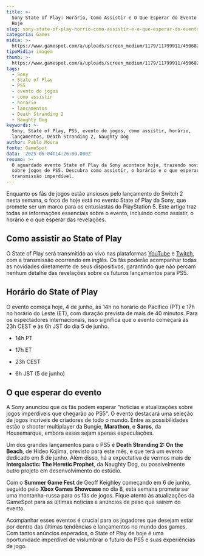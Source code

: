 ```yaml
---
title: >-
  Sony State of Play: Horário, Como Assistir e O Que Esperar do Evento PS5 de
  Hoje
slug: sony-state-of-play-horrio-como-assistir-e-o-que-esperar-do-evento-ps5-de-hoje
categoria: Games
midia: >-
  https://www.gamespot.com/a/uploads/screen_medium/1179/11799911/4506823-screenshot2025-06-04at10.53.47am.png
tipoMidia: imagem
thumb: >-
  https://www.gamespot.com/a/uploads/screen_medium/1179/11799911/4506823-screenshot2025-06-04at10.53.47am.png
tags:
  - Sony
  - State of Play
  - PS5
  - evento de jogos
  - como assistir
  - horário
  - lançamentos
  - Death Stranding 2
  - Naughty Dog
keywords: >-
  Sony, State of Play, PS5, evento de jogos, como assistir, horário,
  lançamentos, Death Stranding 2, Naughty Dog
author: Pablo Moura
fonte: GameSpot
data: '2025-06-04T14:26:00.000Z'
resumo: >-
  O aguardado evento State of Play da Sony acontece hoje, trazendo novidades
  sobre jogos de PS5. Descubra como assistir, o horário e o que esperar desta
  transmissão imperdível.
---
```

Enquanto os fãs de jogos estão ansiosos pelo lançamento do Switch 2 nesta semana, o foco de hoje está no evento State of Play da Sony, que promete ser um marco para os entusiastas do PlayStation 5. Este artigo traz todas as informações essenciais sobre o evento, incluindo como assistir, o horário e o que esperar das revelações.

## Como assistir ao State of Play

O State of Play será transmitido ao vivo nas plataformas [YouTube](http://play.st/YouTube) e [Twitch](http://play.st/twitch), com a transmissão ocorrendo em inglês. Os fãs poderão acompanhar todas as novidades diretamente de seus dispositivos, garantindo que não percam nenhum detalhe das revelações sobre os futuros lançamentos para PS5.

## Horário do State of Play

O evento começa hoje, 4 de junho, às 14h no horário do Pacífico (PT) e 17h no horário do Leste (ET), com duração prevista de mais de 40 minutos. Para os espectadores internacionais, isso significa que o evento começará às 23h CEST e às 6h JST do dia 5 de junho.

* 14h PT

* 17h ET

* 23h CEST

* 6h JST (5 de junho)

## O que esperar do evento

A Sony anunciou que os fãs podem esperar "notícias e atualizações sobre jogos imperdíveis que chegarão ao PS5". O evento destacará uma seleção de jogos incríveis de criadores de todo o mundo. Entre as possibilidades estão o shooter multiplayer da Bungie, **Marathon**, e **Saros**, da Housemarque, embora essas sejam apenas especulações.

Um dos grandes lançamentos para o PS5 é **Death Stranding 2: On the Beach**, de Hideo Kojima, previsto para este mês, e que terá um evento dedicado em 8 de junho. Além disso, há a expectativa de vermos mais de **Intergalactic: The Heretic Prophet**, da Naughty Dog, ou possivelmente outro projeto em desenvolvimento do estúdio.

Com o **Summer Game Fest** de Geoff Keighley começando em 6 de junho, seguido pelo **Xbox Games Showcase** no dia 8, esta semana promete ser uma montanha-russa para os fãs de jogos. Fique atento às atualizações da GameSpot para as últimas notícias e anúncios de peso que saírem do evento.

Acompanhar esses eventos é crucial para os jogadores que desejam estar por dentro das últimas tendências e lançamentos no mundo dos games. Com tantos anúncios esperados, o State of Play de hoje é uma oportunidade imperdível de vislumbrar o futuro do PS5 e suas experiências de jogo.

